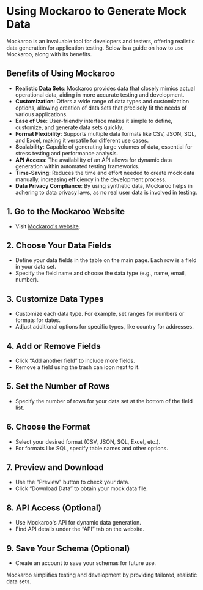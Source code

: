 # Using Mockaroo to Generate Mock Data

Mockaroo is an invaluable tool for developers and testers, offering realistic data generation for application testing. Below is a guide on how to use Mockaroo, along with its benefits.

## Benefits of Using Mockaroo
- **Realistic Data Sets**: Mockaroo provides data that closely mimics actual operational data, aiding in more accurate testing and development.
- **Customization**: Offers a wide range of data types and customization options, allowing creation of data sets that precisely fit the needs of various applications.
- **Ease of Use**: User-friendly interface makes it simple to define, customize, and generate data sets quickly.
- **Format Flexibility**: Supports multiple data formats like CSV, JSON, SQL, and Excel, making it versatile for different use cases.
- **Scalability**: Capable of generating large volumes of data, essential for stress testing and performance analysis.
- **API Access**: The availability of an API allows for dynamic data generation within automated testing frameworks.
- **Time-Saving**: Reduces the time and effort needed to create mock data manually, increasing efficiency in the development process.
- **Data Privacy Compliance**: By using synthetic data, Mockaroo helps in adhering to data privacy laws, as no real user data is involved in testing.

## 1. Go to the Mockaroo Website
- Visit [Mockaroo's website](https://www.mockaroo.com/).

## 2. Choose Your Data Fields
- Define your data fields in the table on the main page. Each row is a field in your data set.
- Specify the field name and choose the data type (e.g., name, email, number).

## 3. Customize Data Types
- Customize each data type. For example, set ranges for numbers or formats for dates.
- Adjust additional options for specific types, like country for addresses.

## 4. Add or Remove Fields
- Click “Add another field” to include more fields.
- Remove a field using the trash can icon next to it.

## 5. Set the Number of Rows
- Specify the number of rows for your data set at the bottom of the field list.

## 6. Choose the Format
- Select your desired format (CSV, JSON, SQL, Excel, etc.).
- For formats like SQL, specify table names and other options.

## 7. Preview and Download
- Use the "Preview" button to check your data.
- Click “Download Data” to obtain your mock data file.

## 8. API Access (Optional)
- Use Mockaroo's API for dynamic data generation.
- Find API details under the “API” tab on the website.

## 9. Save Your Schema (Optional)
- Create an account to save your schemas for future use.

Mockaroo simplifies testing and development by providing tailored, realistic data sets.
